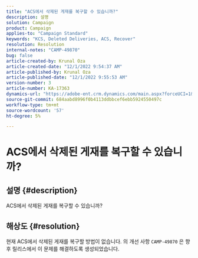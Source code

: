 ```yaml
---
title: "ACS에서 삭제된 게재를 복구할 수 있습니까?"
description: 설명
solution: Campaign
product: Campaign
applies-to: "Campaign Standard"
keywords: "KCS, Deleted Deliveries, ACS, Recover"
resolution: Resolution
internal-notes: "CAMP-49870"
bug: false
article-created-by: Krunal Oza
article-created-date: "12/1/2022 9:54:37 AM"
article-published-by: Krunal Oza
article-published-date: "12/1/2022 9:55:53 AM"
version-number: 3
article-number: KA-17363
dynamics-url: "https://adobe-ent.crm.dynamics.com/main.aspx?forceUCI=1&pagetype=entityrecord&etn=knowledgearticle&id=2f0d6c27-5e71-ed11-9561-6045bd006a22"
source-git-commit: 684aabd8996f0b4113ddbbcef6ebb5924550497c
workflow-type: tm+mt
source-wordcount: '57'
ht-degree: 5%

---
```


# ACS에서 삭제된 게재를 복구할 수 있습니까?

## 설명 {#description}


ACS에서 삭제된 게재를 복구할 수 있습니까?


## 해상도 {#resolution}


현재 ACS에서 삭제된 게재를 복구할 방법이 없습니다. 의 개선 사항 `CAMP-49870` 은 향후 릴리스에서 이 문제를 해결하도록 생성되었습니다.
